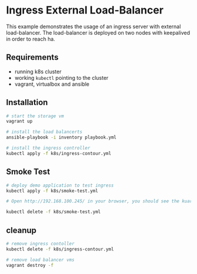 # Ingress External Load-Balancer

This example demonstrates the usage of an ingress server with external load-balancer.
The load-balancer is deployed on two nodes with keepalived in order to reach ha.

## Requirements

* running k8s cluster
* working `kubectl` pointing to the cluster
* vagrant, virtualbox and ansible

## Installation

```bash
# start the storage vm
vagrant up

# install the load balancerts
ansible-playbook -i inventory playbook.yml

# install the ingress controller
kubectl apply -f k8s/ingress-contour.yml
```

## Smoke Test
```bash
# deploy demo application to test ingress
kubectl apply -f k8s/smoke-test.yml

# Open http://192.168.100.245/ in your browser, you should see the kuard application.

kubectl delete -f k8s/smoke-test.yml
```

## cleanup

```bash
# remove ingress contoller
kubectl delete -f k8s/ingress-contour.yml

# remove load balancer vms
vagrant destroy -f
```